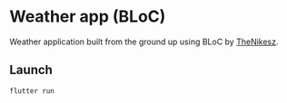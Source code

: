 # Weather app (BLoC)

Weather application built from the ground up using BLoC by [TheNikesz](https://github.com/TheNikesz).

## Launch

```flutter run```